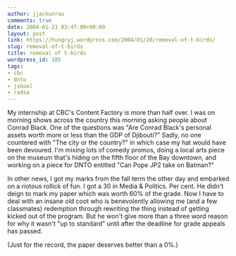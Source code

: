 ```yaml
---
author: jjackunrau
comments: true
date: 2004-01-21 03:47:00+00:00
layout: post
link: https://hungryj.wordpress.com/2004/01/20/removal-of-t-birds/
slug: removal-of-t-birds
title: removal of t-birds
wordpress_id: 185
tags:
- cbc
- dnto
- jskool
- radio
---
```


My internship at CBC's Content Factory is more than half over.  I was on morning shows across the country this morning asking people about Conrad Black.  One of the questions was "Are Conrad Black's personal assets worth more or less than the GDP of Djibouti?"  Sadly, no one countered with "The city or the country?" in which case my hat would have been devoured.  I'm mixing lots of comedy promos, doing a local arts piece on the museum that's hiding on the fifth floor of the Bay downtown, and working on a piece for DNTO entitled "Can Pope JP2 take on Batman?"

In other news, I got my marks from the fall term the other day and embarked on a riotous rollick of fun.  I got a 30 in Media & Politics.  Per cent.  He didn't deign to mark my paper which was worth 60% of the grade.  Now I have to deal with an insane old coot who is benevolently allowing me (and a few classmates) redemption through rewriting the thing instead of getting kicked out of the program.  But he won't give more than a three word reason for why it wasn't "up to standard" until after the deadline for grade appeals has passed.

(Just for the record, the paper deserves better than a 0%.)
